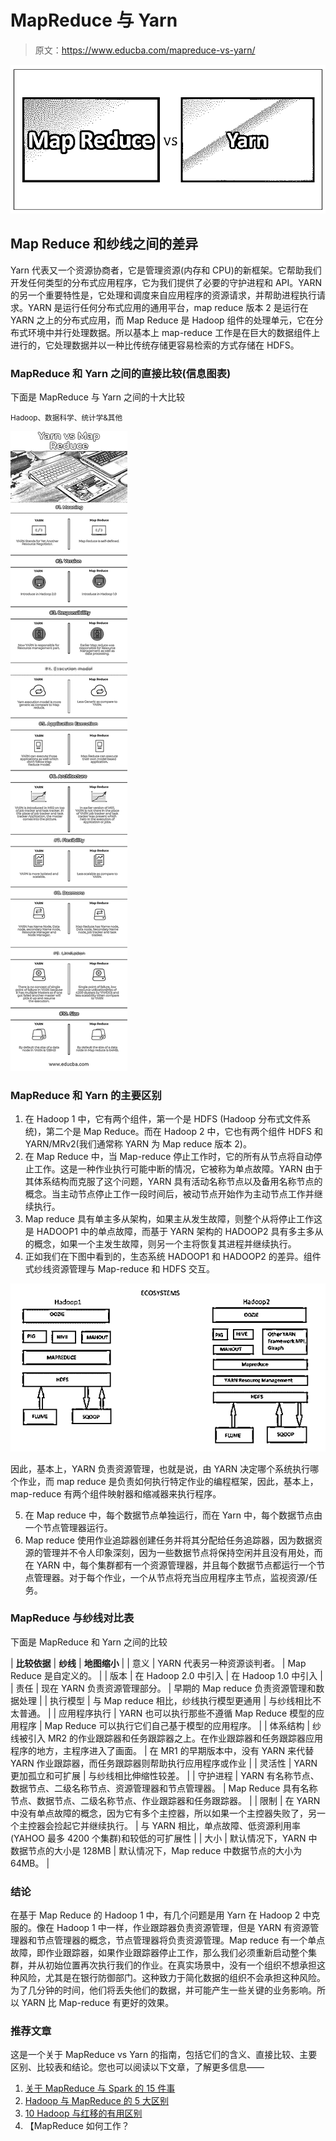 # MapReduce 与 Yarn

> 原文：<https://www.educba.com/mapreduce-vs-yarn/>

![MapReduce vs Yarn](img/79d7a546c6faa751468953c4bbb5132b.png)



## Map Reduce 和纱线之间的差异

Yarn 代表又一个资源协商者，它是管理资源(内存和 CPU)的新框架。它帮助我们开发任何类型的分布式应用程序，它为我们提供了必要的守护进程和 API。YARN 的另一个重要特性是，它处理和调度来自应用程序的资源请求，并帮助进程执行请求。YARN 是运行任何分布式应用的通用平台，map reduce 版本 2 是运行在 YARN 之上的分布式应用，而 Map Reduce 是 Hadoop 组件的处理单元，它在分布式环境中并行处理数据。所以基本上 map-reduce 工作是在巨大的数据组件上进行的，它处理数据并以一种比传统存储更容易检索的方式存储在 HDFS。

### MapReduce 和 Yarn 之间的直接比较(信息图表)

下面是 MapReduce 与 Yarn 之间的十大比较

<small>Hadoop、数据科学、统计学&其他</small>

![MapReduce vs Yarn Infographics](img/3da5b68560657cd09f20f078408d2697.png)



### MapReduce 和 Yarn 的主要区别

1.  在 Hadoop 1 中，它有两个组件，第一个是 HDFS (Hadoop 分布式文件系统)，第二个是 Map Reduce。而在 Hadoop 2 中，它也有两个组件 HDFS 和 YARN/MRv2(我们通常称 YARN 为 Map reduce 版本 2)。
2.  在 Map Reduce 中，当 Map-reduce 停止工作时，它的所有从节点将自动停止工作。这是一种作业执行可能中断的情况，它被称为单点故障。YARN 由于其体系结构而克服了这个问题，YARN 具有活动名称节点以及备用名称节点的概念。当主动节点停止工作一段时间后，被动节点开始作为主动节点工作并继续执行。
3.  Map reduce 具有单主多从架构，如果主从发生故障，则整个从将停止工作这是 HADOOP1 中的单点故障，而基于 YARN 架构的 HADOOP2 具有多主多从的概念，如果一个主发生故障，则另一个主将恢复其进程并继续执行。
4.  正如我们在下图中看到的，生态系统 HADOOP1 和 HADOOP2 的差异。组件式纱线资源管理与 Map-reduce 和 HDFS 交互。

![Map Reduce vs Yarn](img/55f5ccf7a560763fa36e4b6c567a8532.png)



因此，基本上，YARN 负责资源管理，也就是说，由 YARN 决定哪个系统执行哪个作业，而 map reduce 是负责如何执行特定作业的编程框架，因此，基本上，map-reduce 有两个组件映射器和缩减器来执行程序。

5.  在 Map reduce 中，每个数据节点单独运行，而在 Yarn 中，每个数据节点由一个节点管理器运行。
6.  Map reduce 使用作业追踪器创建任务并将其分配给任务追踪器，因为数据资源的管理并不令人印象深刻，因为一些数据节点将保持空闲并且没有用处，而在 YARN 中，每个集群都有一个资源管理器，并且每个数据节点都运行一个节点管理器。对于每个作业，一个从节点将充当应用程序主节点，监视资源/任务。

### MapReduce 与纱线对比表

下面是 MapReduce 和 Yarn 之间的比较

| **比较依据** | **纱线** | **地图缩小** |
| 意义 | YARN 代表另一种资源谈判者。 | Map Reduce 是自定义的。 |
| 版本 | 在 Hadoop 2.0 中引入 | 在 Hadoop 1.0 中引入 |
| 责任 | 现在 YARN 负责资源管理部分。 | 早期的 Map reduce 负责资源管理和数据处理 |
| 执行模型 | 与 Map reduce 相比，纱线执行模型更通用 | 与纱线相比不太普通。 |
| 应用程序执行 | YARN 也可以执行那些不遵循 Map Reduce 模型的应用程序 | Map Reduce 可以执行它们自己基于模型的应用程序。 |
| 体系结构 | 纱线被引入 MR2 的作业跟踪器和任务跟踪器之上。在作业跟踪器和任务跟踪器应用程序的地方，主程序进入了画面。 | 在 MR1 的早期版本中，没有 YARN 来代替 YARN 作业跟踪器，而任务跟踪器则帮助执行应用程序或作业 |
| 灵活性 | YARN 更加孤立和可扩展 | 与纱线相比伸缩性较差。 |
| 守护进程 | YARN 有名称节点、数据节点、二级名称节点、资源管理器和节点管理器。 | Map Reduce 具有名称节点、数据节点、二级名称节点、作业跟踪器和任务跟踪器。 |
| 限制 | 在 YARN 中没有单点故障的概念，因为它有多个主控器，所以如果一个主控器失败了，另一个主控器会捡起它并继续执行。 | 与 YARN 相比，单点故障、低资源利用率(YAHOO 最多 4200 个集群)和较低的可扩展性 |
| 大小 | 默认情况下，YARN 中数据节点的大小是 128MB | 默认情况下，Map reduce 中数据节点的大小为 64MB。 |

### 结论

在基于 Map Reduce 的 Hadoop 1 中，有几个问题是用 Yarn 在 Hadoop 2 中克服的。像在 Hadoop 1 中一样，作业跟踪器负责资源管理，但是 YARN 有资源管理器和节点管理器的概念，节点管理器将负责资源管理。Map reduce 有一个单点故障，即作业跟踪器，如果作业跟踪器停止工作，那么我们必须重新启动整个集群，并从初始位置再次执行我们的作业。在真实场景中，没有一个组织不想承担这种风险，尤其是在银行防御部门。这种致力于简化数据的组织不会承担这种风险。为了几分钟的时间，他们将丢失他们的数据，并可能产生一些关键的业务影响。所以 YARN 比 Map-reduce 有更好的效果。

### 推荐文章

这是一个关于 MapReduce vs Yarn 的指南，包括它们的含义、直接比较、主要区别、比较表和结论。您也可以阅读以下文章，了解更多信息——

1.  [关于 MapReduce 与 Spark 的 15 件事](https://www.educba.com/mapreduce-vs-spark/)
2.  [Hadoop 与 MapReduce 的 5 大区别](https://www.educba.com/hadoop-vs-mapreduce/)
3.  [10 Hadoop 与红移的有用区别](https://www.educba.com/hadoop-vs-redshift/)
4.  【MapReduce 如何工作？





